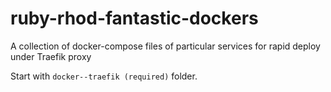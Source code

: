 # ruby-rhod-fantastic-dockers
A collection of docker-compose files of particular services for rapid deploy under Traefik proxy

Start with `docker--traefik (required)` folder.